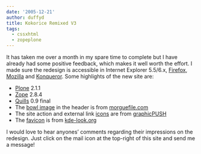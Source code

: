 ```yaml
---
date: '2005-12-21'
author: duffyd
title: Kokorice Remixed V3
tags:
  - cssxhtml
  - zopeplone
---
```


It has taken me over a month in my spare time to complete but I have
already had some positive feedback, which makes it well worth the
effort. I made sure the redesign is accessible in Internet Explorer 5.5/6.x, [Firefox](https://href.li/?http://www.getfirefox.com), [Mozilla](https://href.li/?http://www.mozilla.org) and [Konqueror](https://href.li/?http://www.konqueror.org).
Some highlights of the new site are:

- [Plone](https://href.li/?http://plone.org) 2.1.1
- [Zope](https://href.li/?http://www.zope.org) 2.8.4
- [Quills](https://href.li/?http://plone.org/products/quills) 0.9 final
- The [bowl image](https://href.li/?http://www.morguefile.com/archive/?display=73440&) in the header is from [morguefile.com](https://href.li/?http://www.morguefile.com)
- The site action and external link [icons](https://href.li/?http://www.graphicpush.com/blogicons/) are from [graphicPUSH](https://href.li/?http://www.graphicpush.com/)
- The [favicon](https://href.li/?http://www.kde-look.org/content/show.php?content=28684) is from [kde-look.org](https://href.li/?http://www.kde-look.org/)

I
would love to hear anyones’ comments regarding their impressions on the
redesign. Just click on the mail icon at the top-right of this site and
send me a message!
